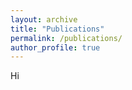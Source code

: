 ```yaml
---
layout: archive
title: "Publications"
permalink: /publications/
author_profile: true
---
```


Hi

<style type="text/css"> .bibbase_note { color: red; font-weight: bold; } .note { color: green; font-style: italic; } </style> <script src="https://bibbase.org/show?bib=https://raw.githubusercontent.com/jcolan/jcolan.github.io/master/files/biblio.bib&jsonp=1&group0=custom_type&folding=0&nocache=1"></script>


<!-- https://bibbase.org/show?bib=https://github.com/mmmarinho/mmmarinho.github.io/blob/master/files/murilomarinho.bib&jsonp=1&group0=custom_type&css=mmmarinho.github.io/_sass/_bibbase.css&folding=0&nocache=1 -->